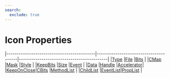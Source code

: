 ```yaml
---
search:
  exclude: true
---
```


<h1 class="heading"><span class="name">Icon Properties</span></h1>

|-------------------------------------------|---------------------------------------|-------------------------------------------|
|[Type](../properties/type.md)              |[File](../properties/file.md)          |[Bits](../properties/bits.md)              |
|[CMap](../properties/cmap.md)              |[Mask](../properties/mask.md)          |[Style](../properties/style.md)            |
|[KeepBits](../properties/keepbits.md)      |[Size](../properties/size.md)          |[Event](../properties/event.md)            |
|[Data](../properties/data.md)              |[Handle](../properties/handle.md)      |[Accelerator](../properties/accelerator.md)|
|[KeepOnClose](../properties/keeponclose.md)|[CBits](../properties/cbits.md)        |[MethodList](../properties/methodlist.md)  |
|[ChildList](../properties/childlist.md)    |[EventList](../properties/eventlist.md)|[PropList](../properties/proplist.md)      |
